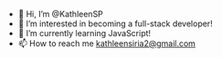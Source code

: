 - 👋 Hi, I’m @KathleenSP
- 👀 I’m interested in becoming a full-stack developer!
- 🌱 I’m currently learning JavaScript!
- 📫 How to reach me kathleensiria2@gmail.com
<!---
Currently I am an IT Analyst and I am learning how to code!
--->
